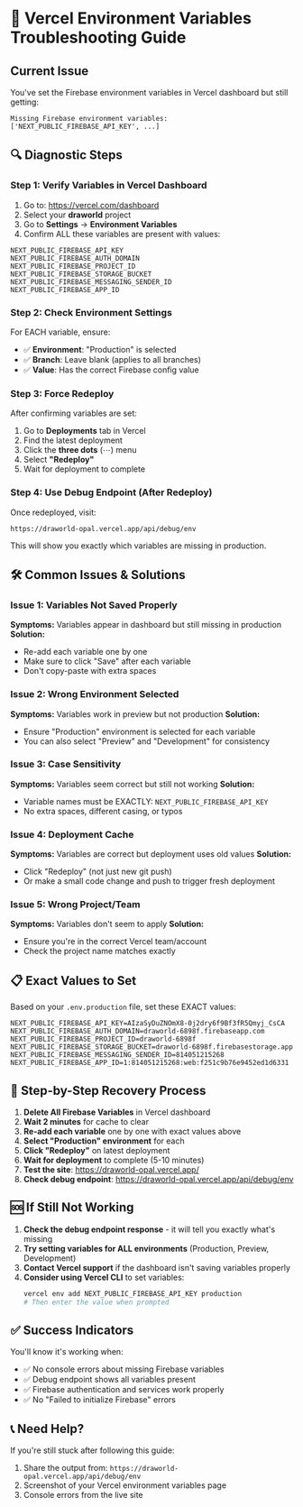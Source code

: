 # 🚨 Vercel Environment Variables Troubleshooting Guide

## Current Issue
You've set the Firebase environment variables in Vercel dashboard but still getting:
```
Missing Firebase environment variables: ['NEXT_PUBLIC_FIREBASE_API_KEY', ...]
```

## 🔍 Diagnostic Steps

### Step 1: Verify Variables in Vercel Dashboard
1. Go to: https://vercel.com/dashboard
2. Select your **draworld** project
3. Go to **Settings** → **Environment Variables**
4. Confirm ALL these variables are present with values:

```
NEXT_PUBLIC_FIREBASE_API_KEY
NEXT_PUBLIC_FIREBASE_AUTH_DOMAIN
NEXT_PUBLIC_FIREBASE_PROJECT_ID
NEXT_PUBLIC_FIREBASE_STORAGE_BUCKET
NEXT_PUBLIC_FIREBASE_MESSAGING_SENDER_ID
NEXT_PUBLIC_FIREBASE_APP_ID
```

### Step 2: Check Environment Settings
For EACH variable, ensure:
- ✅ **Environment**: "Production" is selected
- ✅ **Branch**: Leave blank (applies to all branches)
- ✅ **Value**: Has the correct Firebase config value

### Step 3: Force Redeploy
After confirming variables are set:
1. Go to **Deployments** tab in Vercel
2. Find the latest deployment
3. Click the **three dots** (⋯) menu
4. Select **"Redeploy"**
5. Wait for deployment to complete

### Step 4: Use Debug Endpoint (After Redeploy)
Once redeployed, visit:
```
https://draworld-opal.vercel.app/api/debug/env
```

This will show you exactly which variables are missing in production.

## 🛠 Common Issues & Solutions

### Issue 1: Variables Not Saved Properly
**Symptoms:** Variables appear in dashboard but still missing in production
**Solution:** 
- Re-add each variable one by one
- Make sure to click "Save" after each variable
- Don't copy-paste with extra spaces

### Issue 2: Wrong Environment Selected
**Symptoms:** Variables work in preview but not production
**Solution:**
- Ensure "Production" environment is selected for each variable
- You can also select "Preview" and "Development" for consistency

### Issue 3: Case Sensitivity
**Symptoms:** Variables seem correct but still not working
**Solution:**
- Variable names must be EXACTLY: `NEXT_PUBLIC_FIREBASE_API_KEY`
- No extra spaces, different casing, or typos

### Issue 4: Deployment Cache
**Symptoms:** Variables are correct but deployment uses old values
**Solution:**
- Click "Redeploy" (not just new git push)
- Or make a small code change and push to trigger fresh deployment

### Issue 5: Wrong Project/Team
**Symptoms:** Variables don't seem to apply
**Solution:**
- Ensure you're in the correct Vercel team/account
- Check the project name matches exactly

## 📋 Exact Values to Set

Based on your `.env.production` file, set these EXACT values:

```
NEXT_PUBLIC_FIREBASE_API_KEY=AIzaSyDuZNOmX8-0j2dry6f9Bf3fR5Qmyj_CsCA
NEXT_PUBLIC_FIREBASE_AUTH_DOMAIN=draworld-6898f.firebaseapp.com
NEXT_PUBLIC_FIREBASE_PROJECT_ID=draworld-6898f
NEXT_PUBLIC_FIREBASE_STORAGE_BUCKET=draworld-6898f.firebasestorage.app
NEXT_PUBLIC_FIREBASE_MESSAGING_SENDER_ID=814051215268
NEXT_PUBLIC_FIREBASE_APP_ID=1:814051215268:web:f251c9b76e9452ed1d6331
```

## 🔄 Step-by-Step Recovery Process

1. **Delete All Firebase Variables** in Vercel dashboard
2. **Wait 2 minutes** for cache to clear
3. **Re-add each variable** one by one with exact values above
4. **Select "Production" environment** for each
5. **Click "Redeploy"** on latest deployment
6. **Wait for deployment** to complete (5-10 minutes)
7. **Test the site**: https://draworld-opal.vercel.app/
8. **Check debug endpoint**: https://draworld-opal.vercel.app/api/debug/env

## 🆘 If Still Not Working

1. **Check the debug endpoint response** - it will tell you exactly what's missing
2. **Try setting variables for ALL environments** (Production, Preview, Development)
3. **Contact Vercel support** if the dashboard isn't saving variables properly
4. **Consider using Vercel CLI** to set variables:
   ```bash
   vercel env add NEXT_PUBLIC_FIREBASE_API_KEY production
   # Then enter the value when prompted
   ```

## ✅ Success Indicators

You'll know it's working when:
- ✅ No console errors about missing Firebase variables
- ✅ Debug endpoint shows all variables present
- ✅ Firebase authentication and services work properly
- ✅ No "Failed to initialize Firebase" errors

## 📞 Need Help?

If you're still stuck after following this guide:
1. Share the output from: `https://draworld-opal.vercel.app/api/debug/env`
2. Screenshot of your Vercel environment variables page
3. Console errors from the live site